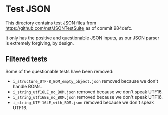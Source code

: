 # Test JSON

This directory contains test JSON files from https://github.com/nst/JSONTestSuite as of commit 984defc.

It only has the positive and questionable JSON inputs, as our JSON parser is extremely forgiving, by design.

## Filtered tests

Some of the questionable tests have been removed:

- `i_structure_UTF-8_BOM_empty_object.json` removed because we don't handle BOMs.
- `i_string_utf16LE_no_BOM.json` removed because we don't speak UTF16.
- `i_string_utf16BE_no_BOM.json` removed because we don't speak UTF16.
- `i_string_UTF-16LE_with_BOM.json` removed because we don't speak UTF16.
